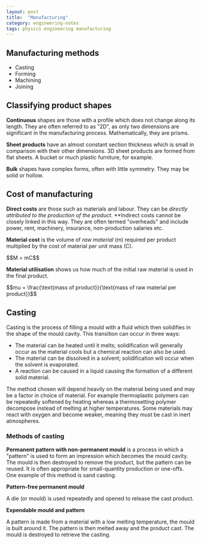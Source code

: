```yaml
---
layout: post
title:  "Manufacturing"
category: engineering-notes
tags: physics engineering manufacturing
---
```


## Manufacturing methods

* Casting
* Forming
* Machining
* Joining

## Classifying product shapes

**Continuous** shapes are those with a profile which does not change
along its length. They are often referred to as "2D", as only two
dimensions are significant in the manufacturing
process. Mathematically, they are prisms.

**Sheet products** have an almost constant section thickness which is
small in comparison with their other dimensions. 3D sheet products are
formed from flat sheets. A bucket or much plastic furniture, for
example.

**Bulk** shapes have complex forms, often with little symmetry. They
may be solid or hollow.

## Cost of manufacturing

**Direct costs** are those such as materials and labour. They can be
_directly attributed to the production of the product_. **Indirect
costs cannot be closely linked in this way. They are often termed
"overheads" and include power, rent, machinery, insurance,
non-production salaries etc.

**Material cost** is the volume of _raw material_ (m) required per
product multiplied by the cost of material per unit mass (C).

<div class="important-note">
$$M = mC$$
</div>

**Material utilisation** shows us how much of the initial raw material
is used in the final product.

<div class="important-note">
$$mu = \frac{\text{mass of product}}{\text{mass of raw material per product}}$$
</div>

## Casting

Casting is the process of filling a mould with a fluid which then
solidifies in the shape of the mould cavity. This transition can occur
in three ways:

* The material can be heated until it melts; solidification will
  generally occur as the material cools but a chemical reaction can
  also be used.
* The material can be dissolved in a solvent; solidification will occur
  when the solvent is evaporated.
* A reaction can be caused in a liquid causing the formation of a different
  solid material.

The method chosen will depend heavily on the material being used and
may be a factor in choice of material. For example thermoplastic
polymers can be repeatedly softened by heating whereas a thermosetting
polymer decompose instead of melting at higher temperatures. Some
materials may react with oxygen and become weaker, meaning they must
be cast in inert atmospheres.

### Methods of casting

**Permanent pattern with non-permanent mould** is a process in which a
"pattern" is used to form an impression which becomes the mould
cavity. The mould is then destroyed to remove the product, but the
pattern can be reused. It is often appropriate for small-quantity
production or one-offs. One example of this method is sand casting.

**Pattern-free permanent mould**

A die (or mould) is used repeatedly and opened to release the cast
product.

**Expendable mould and pattern**

A pattern is made from a material with a low melting temperature, the
mould is built around it. The pattern is then melted away and the
product cast. The mould is destroyed to retrieve the casting.